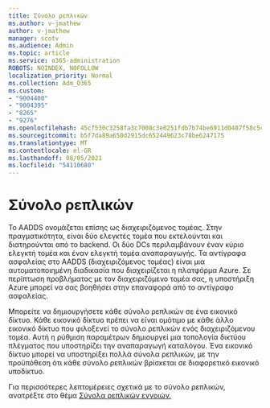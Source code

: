```yaml
---
title: Σύνολο ρεπλικών
ms.author: v-jmathew
author: v-jmathew
manager: scotv
ms.audience: Admin
ms.topic: article
ms.service: o365-administration
ROBOTS: NOINDEX, NOFOLLOW
localization_priority: Normal
ms.collection: Adm_O365
ms.custom:
- "9004400"
- "9004395"
- "8265"
- "9276"
ms.openlocfilehash: 45cf530c3258fa3c7008c3e8251fdb7b74be6911d0487f58c5ce2530e25ca282
ms.sourcegitcommit: b5f7da89a650d2915dc652449623c78be6247175
ms.translationtype: MT
ms.contentlocale: el-GR
ms.lasthandoff: 08/05/2021
ms.locfileid: "54110680"
---
```

# <a name="replica-set"></a>Σύνολο ρεπλικών

Το AADDS ονομάζεται επίσης ως διαχειριζόμενος τομέας. Στην πραγματικότητα, είναι δύο ελεγκτές τομέα που εκτελούνται και διατηρούνται από το backend. Οι δύο DCs περιλαμβάνουν έναν κύριο ελεγκτή τομέα και έναν ελεγκτή τομέα αναπαραγωγής. Τα αντίγραφα ασφαλείας στο AADDS (διαχειριζόμενος τομέας) είναι μια αυτοματοποιημένη διαδικασία που διαχειρίζεται η πλατφόρμα Azure. Σε περίπτωση προβλήματος με τον διαχειριζόμενο τομέα σας, η υποστήριξη Azure μπορεί να σας βοηθήσει στην επαναφορά από το αντίγραφο ασφαλείας.

Μπορείτε να δημιουργήσετε κάθε σύνολο ρεπλικών σε ένα εικονικό δίκτυο. Κάθε εικονικό δίκτυο πρέπει να είναι ομότιμο με κάθε άλλο εικονικό δίκτυο που φιλοξενεί το σύνολο ρεπλικών ενός διαχειριζόμενου τομέα. Αυτή η ρύθμιση παραμέτρων δημιουργεί μια τοπολογία δικτύου πλέγματος που υποστηρίζει την αναπαραγωγή καταλόγου. Ένα εικονικό δίκτυο μπορεί να υποστηρίξει πολλά σύνολα ρεπλικών, με την προϋπόθεση ότι κάθε σύνολο ρεπλικών βρίσκεται σε διαφορετικό εικονικό υποδίκτυο.

Για περισσότερες λεπτομέρειες σχετικά με το σύνολο ρεπλικών, ανατρέξτε στο θέμα [Σύνολα ρεπλικών εννοιών.](https://docs.microsoft.com/azure/active-directory-domain-services/concepts-replica-sets)
